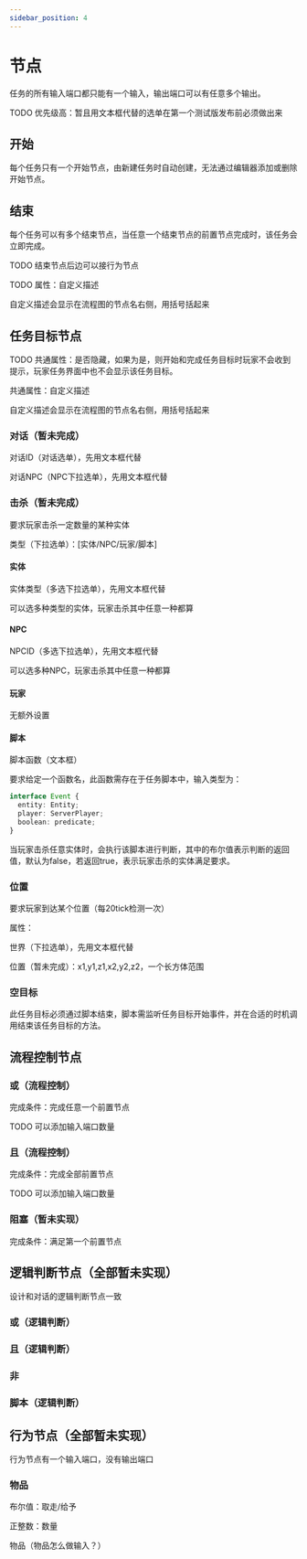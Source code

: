 ```yaml
---
sidebar_position: 4
---
```


# 节点

任务的所有输入端口都只能有一个输入，输出端口可以有任意多个输出。

TODO 优先级高：暂且用文本框代替的选单在第一个测试版发布前必须做出来

## 开始

每个任务只有一个开始节点，由新建任务时自动创建，无法通过编辑器添加或删除开始节点。

## 结束

每个任务可以有多个结束节点，当任意一个结束节点的前置节点完成时，该任务会立即完成。

TODO 结束节点后边可以接行为节点

TODO 属性：自定义描述

自定义描述会显示在流程图的节点名右侧，用括号括起来

## 任务目标节点

TODO 共通属性：是否隐藏，如果为是，则开始和完成任务目标时玩家不会收到提示，玩家任务界面中也不会显示该任务目标。

共通属性：自定义描述

自定义描述会显示在流程图的节点名右侧，用括号括起来

### 对话（暂未完成）

对话ID（对话选单），先用文本框代替

对话NPC（NPC下拉选单），先用文本框代替

### 击杀（暂未完成）

要求玩家击杀一定数量的某种实体

类型（下拉选单）：[实体/NPC/玩家/脚本]

#### 实体

实体类型（多选下拉选单），先用文本框代替

可以选多种类型的实体，玩家击杀其中任意一种都算

#### NPC

NPCID（多选下拉选单），先用文本框代替

可以选多种NPC，玩家击杀其中任意一种都算

#### 玩家

无额外设置

#### 脚本

脚本函数（文本框）

要求给定一个函数名，此函数需存在于任务脚本中，输入类型为：

``` ts
interface Event {
  entity: Entity;
  player: ServerPlayer;
  boolean: predicate;
}
```

当玩家击杀任意实体时，会执行该脚本进行判断，其中的布尔值表示判断的返回值，默认为false，若返回true，表示玩家击杀的实体满足要求。

### 位置

要求玩家到达某个位置（每20tick检测一次）

属性：

世界（下拉选单），先用文本框代替

位置（暂未完成）：x1,y1,z1,x2,y2,z2，一个长方体范围

### 空目标

此任务目标必须通过脚本结束，脚本需监听任务目标开始事件，并在合适的时机调用结束该任务目标的方法。

## 流程控制节点

### 或（流程控制）

完成条件：完成任意一个前置节点

TODO 可以添加输入端口数量

### 且（流程控制）

完成条件：完成全部前置节点

TODO 可以添加输入端口数量

### 阻塞（暂未实现）

完成条件：满足第一个前置节点

## 逻辑判断节点（全部暂未实现）

设计和对话的逻辑判断节点一致

### 或（逻辑判断）

### 且（逻辑判断）

### 非

### 脚本（逻辑判断）

## 行为节点（全部暂未实现）

行为节点有一个输入端口，没有输出端口

### 物品

布尔值：取走/给予

正整数：数量

物品（物品怎么做输入？）